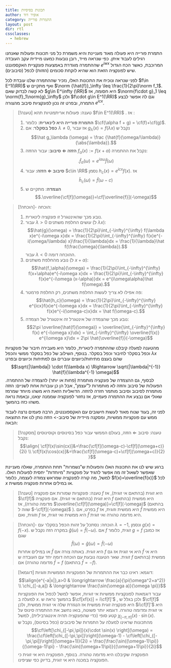 ```yaml
---
title: תכונות בסיסיות
author: אופיר דוד
category: התמרות פורייה
layout: post
dir: rtl
cssclasses:
  - hebrew
---
```


התמרת פורייה היא פעולה מאוד מעניינת והיא משמרת כל מני תכונות ופעולות שאנחנו רגילים לעבוד איתן. כפי שנראה מייד, רובן נובעות כמעט מיידית עקב העובדה שההתמרה מוגדרת באמצעות פונקציית האקספוננט $e^{iwx}$ המרוכבת, כאשר הכח הגדול שיש לפונקציה הזאת הוא שהיא לוקחת סכומים (הזזות) לכפל (סיבובים).

לפני שנראה ונוכיח את התכונות האלו, נזכיר שההתמרה שלנו עובדת לכל $f\in E^1(\RR)$ ואף מתקיים ש $\norm {\hat{f}}_\infty \leq \frac{1}{2\pi}\norm f_1$. לא קשה לבדוק שאם $g\in E^\infty (\RR)$ היא חסומה, אז $\norm{f\cdot g}_1 \leq \norm{f}_1\norm{g}_\infty$ ולכן $f\cdot g\in E^1(\RR)$ וגם לה אפשר לבצע התמרה, ובפרט זה נכון לפונקציות סיבוב מהצורה $e^{icx}$.

> [!טענה] טענה: פעולות אריתמטיות
>  תהא $f\in E^1(\RR)$ . אז :
>  1. **התמרת פורייה היא לינארית**: כלומר $\cf(\alpha f + g) = \cf(f)+\cf(g)$.
>  2. **כפל בסקלר**: אם $\lambda\neq0$, אז עבור $g_\lambda(x)=f(\lambda x)$ נקבל ש $$\hat g_\lambda (\omega) = \frac {\hat{f}(\omega/\lambda)}{\abs{\lambda}}.$$
>  3. **הזזה $\Leftarrow$ סיבוב**: עבור ההזזה $f_\alpha(x):=f(x+\alpha)$ נקבל את ההתמרה: $$.\hat{f}_\alpha(\omega) = e^{i\alpha\omega}\hat{f}(\omega)$$
>  4. **סיבוב  $\Leftarrow$  הזזה:** עבור $c\in \RR$ נסמן $h_c(x)= e^{icx} f(x)$. אז $$\hat{h}_c(\omega) = \hat{f}(\omega - c)$$
>  5. **הצמדה**: מתקיים ש $$.\overline{\cf[f](\omega)}=\cf[\overline{f}](-\omega)$$

> [!הוכחה]- הוכחה: 
>  1. נובע מכך שהאינטגרל זו פונקציה לינארית.
>  2. עבור $\lambda>0$ עושים החלפת משתנים (ל $\lambda x$):
>     $$\hat{g}(\omega) = \frac{1}{2\pi}\int_{-\infty}^{\infty} f(\lambda x)e^{-i\omega x}dx = \frac{1}{2\pi}\int_{-\infty}^{\infty} f(x)e^{-i(\omega/\lambda) x}\frac{1}{\lambda}dx = \frac{1}{\lambda}\hat f(\frac{\omega}{\lambda}).$$
>     עבור $\lambda<0$ ההוכחה דומה.
>  3. נובע מהחלפת משתנים (ל $x+\alpha$): 
>     $$\hat{f_\alpha}(\omega) = \frac{1}{2\pi}\int_{-\infty}^{\infty} f(x+\alpha)e^{-i\omega x}dx = \frac{1}{2\pi}\int_{-\infty}^{\infty} f(x)e^{-i\omega (x-\alpha)}dx = e^{i\omega\alpha}\hat f(\omega).$$
>  4. פה אפילו לא צריך לעשות החלפת משתנים, רק החלפת פרמטר:
>     $$\hat{h_c}(\omega) = \frac{1}{2\pi}\int_{-\infty}^{\infty} e^{icx}f(x)e^{-i\omega x}dx = \frac{1}{2\pi}\int_{-\infty}^{\infty} f(x)e^{-i(\omega-c)x}dx = \hat f(\omega-c).$$
>   4. נובע מכך שהצמדה של אינטגרל זה אינטגרל של הצמדה:
>      $$2\pi \overline{\hat{f}(\omega)} = \overline{\int_{-\infty}^{\infty} f(x) e^{-i\omega x}\dx} = \int_{-\infty}^{\infty} \overline{f(x)} e^{i\omega x}\dx = 2\pi \hat{\overline{f}}(-\omega)$$

מהטענה למעלה קיבלנו שההתמרה לינארית, כלומר היא מעבירה חיבור של פונקציות וכפל בסקלר לחיבור וכפל בסקלר. בנוסף, השילוב של כפל בסקלר ממשי והכפל $\lambda x$ שהם בעצם מתיחות/כיווצים עוברים גם למתיחות וכיווצים ובפרט
$$\sqrt{|\lambda|} \cdot f(\lambda x) \Rightarrow \sqrt{|\lambda|^{-1}} \hat{f}(\lambda^{-1} \omega)$$
לבסוף, גם ההצמדה של פונקציה מותמרת (פחות או יותר) להצמדה של ההתמרה.
הפעולות של סיבוב והזזה לא מותמרות ל"עצמן", אבל הן כן עוברות אחת לשניים: הזזה מותמרת לסיבוב וסיבוב מותמר חזרה להזזה. 
הדואליות הזאת היא משהו מיוחד שמרמז שאולי אם נבצע את ההתמרה פעמיים, אז נחזור לפונקציה שממנה יצאנו, ובאמת נראה משהו כזה בהמשך. 

לפני זה, בעוד שנוח מאוד לעשות חישובים עם האקספוננטים, הרבה פעמים נרצה לעבוד ממש עם פונקציות ממשיות, ומסקנה מיידית של סיבוב-> הזזה נותן לנו את התוצאה הבאה:

> [!מסקנה] טענה: סיבוב $\Leftarrow$ הזזה, בעולם הממשי
>  עבור כפל בסינוסים וקוסינוסים נקבל:
>  $$\align{ \cf[f(x)\sin(cx)]&=\frac{\cf[f](\omega-c)-\cf[f](\omega+c)}{2i} \\ 
>  \cf[f(x)\cos(cx)]&=\frac{\cf[f](\omega-c)+\cf[f](\omega+c)}{2} }$$

ברגע שיש לנו את התכונות האלו והפעולות ש"נשמרות" תחת ההתמרה, שאלה מעניינת שאפשר לשאול זה מה אפשר להגיד על פונקציות "מיוחדות" יחסית לפעולות האלו. למשל, מה קורה לפונקציה שמראש צמודה לעצמה, כלומר $f(x)=\overline{f(x)}$ לכל $x$ או במילים אחרות פונקציה ממשית.

> [!טענה] טענה: פונקציות שמורות
>  אם פונקציה $f$ היא זוגית (בהתאם אי זוגית), אז $\cf[f]$ היא זוגית (בהתאם אי זוגית).
>  אם פונקציה $f$ היא ממשית (בהתאם מדומה טהורה), אז $\overline{\cf[f](\omega)}=\cf[f](-\omega)$ (בהתאם שווה ל $-\cf[f](-\omega)$ ).
>  בפרט, אם $f$ היא ממשית וזוגית, אז $\hat{f}$ היא ממשית וזוגית, ואם $f$ היא ממשית ואי זוגית, אז $\hat{f}$ היא מדומה טהורה ואי זוגית.

> [!הוכחה]- הוכחה: 
>  נסתכל על זהות הכפל בסקלר עם $\lambda = -1$, ונסמן $g(x)=f(-x)$. במקרה הזה נקבל ש $\hat{g}(\omega)=\hat{f}(-\omega)$.
>  אם $f$ זוגית, כלומר $g=f$ אז כמובן שגם 
>  $$\hat{f}(\omega)=\hat{g}(\omega)=\hat {f}(-\omega)$$
>  או במילים אחרות $\hat{f}$ היא זוגית. באותה צורה אם $f$ היא אי זוגית אז גם $\hat{f}$ היא אי זוגית.
>  שאר הטענה נובעת עם הוכחה דומה יחד עם העובדה ש $f$ ממשית (בהתאם מדומה טהורה) אם $\bar{f}=f$ (בהתאם $\bar{f}=-f$).

> [!דוגמא] דוגמא:
> ראינו כבר את ההתמרות של הפונקציות הממשיות וזוגיות:
> $$\align{e^{-a|x|},a>0 & \longrightarrow \frac{a}{\pi(\omega^2+a^2)} \\ \chi_{[-a,a]} & \longrightarrow \frac{\sin(\omega a)}{\omega \pi}}$$
> עבור דוגמאות לפונקציות ממשיות אי זוגיות, אפשר למשל לכפול את הפונקציות למעלה ב $x$. בהמשך נראה ש $\cf[xf(x)] = i\cf[f]'$ , ולכן בגלל ש $\cf[f]$ היא פונקציה זוגית ממשית אז הנגזרת שלה אי זוגית ממשית, ולכן $i\cf[f]'$ היא אי זוגית ומדומה טהורה.
> דוגמא יותר פשוטה, בואו נחשב את ההתמרה סינוס על קטע סופי (כדי שהפונקציה תהיה אינטגרבילית), למשל $\chi_{[-\pi,\pi]}(x)\cdot \sin(x)$. מהתכונות שראינו למעלה על התמרות של סיבובים (כפל בסינוס), נקבל ש 
> $$\cf\left[\chi_{[-\pi,\pi]}(x)\cdot \sin(x) \right](\omega) = \frac{\cf\left[\chi_{[-\pi,\pi]}\right](\omega-1) - \cf\left[\chi_{[-\pi,\pi]}\right](\omega+1)}{2i} = \frac{\frac{\sin((\omega-1)\pi)}{(\omega-1)\pi} - \frac{\sin((\omega+1)\pi)}{(\omega+1)\pi}}{2i}$$
> הפונקציה שקיבלנו היא מדומה טהורה. בנוסף, הפונקציה היא אי זוגית כי הפונקציה במכנה היא אי זוגית, בדיוק כפי שציפינו.
